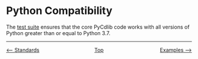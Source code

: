 # Python Compatibility
The [test suite](design.md#testing) ensures that the core PyCdlib code works with all versions of Python greater than or equal to Python 3.7.

---

<div style="width: 100%; display: table;">
  <div style="display: table-row;">
    <div style="width: 33%; display: table-cell; text-align: left;">
      <a href="standards.html"><-- Standards</a>
    </div>
    <div style="width: 33%; display: table-cell; text-align: center;">
      <a href="https://clalancette.github.io/pycdlib/">Top</a>
    </div>
    <div style="width: 33%; display: table-cell; text-align: right;">
      <a href="examples.html">Examples --></a>
    </div>
</div>
